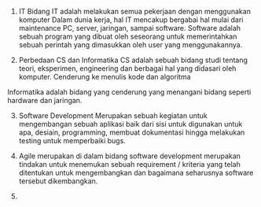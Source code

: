 1. IT
Bidang IT adalah melakukan semua pekerjaan dengan menggunakan komputer
Dalam dunia kerja, hal IT mencakup bergabai hal mulai dari maintenance PC, server, jaringan, sampai software. Software adalah sebuah program yang dibuat oleh seseorang untuk memerintahkan sebuah perintah yang dimasukkan oleh user yang menggunakannya. 

2. Perbedaan CS dan Informatika
CS adalah sebuah bidang studi tentang teori, eksperimen, engineering dan berbagai hal yang didasari oleh komputer. Cenderung ke menulis kode dan algoritma

Informatika adalah bidang yang cenderung yang menangani bidang seperti hardware dan jaringan. 

3. Software Development
Merupakan sebuah kegiatan untuk mengembangan sebuah aplikasi baik dari sisi untuk digunakan untuk apa, desiain, programming, membuat dokumentasi hingga melakukan testing untuk memperbaiki bugs.


4.  Agile merupakan di dalam bidang software development merupakan tindakan untuk menemukan sebuah requirement / kriteria yang telah ditentukan untuk mengembangkan dan bagaimana seharusnya software tersebut dikembangkan.

5. 
